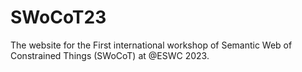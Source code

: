 # SWoCoT23
The website for the First international workshop of Semantic Web of Constrained Things (SWoCoT) at @ESWC 2023.